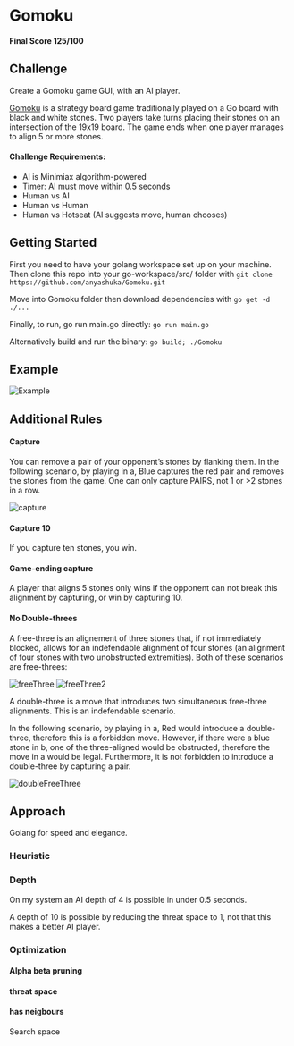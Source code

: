 # Gomoku

#### Final Score 125/100

## Challenge

Create a Gomoku game GUI, with an AI player.

[Gomoku](http://en.wikipedia.org/wiki/Gomoku) is a strategy board game traditionally played on a Go board with black and white stones.
Two players take turns placing their stones on an intersection of the 19x19 board.
The game ends when one player manages to align 5 or more stones.

#### Challenge Requirements:

* AI is Minimiax algorithm-powered
* Timer: AI must move within 0.5 seconds
* Human vs AI
* Human vs Human
* Human vs Hotseat (AI suggests move, human chooses)

## Getting Started

First you need to have your golang workspace set up on your machine.
Then clone this repo into your go-workspace/src/ folder with ```git clone https://github.com/anyashuka/Gomoku.git```

Move into Gomoku folder then download dependencies with ```go get -d ./...```

Finally, to run, go run main.go directly:
```go run main.go```

Alternatively build and run the binary:
```go build; ./Gomoku```

## Example

![Example](https://github.com/anyashuka/Gomoku/blob/master/img/example.gif)

## Additional Rules

#### Capture

You can remove a pair of your opponent’s stones by flanking them. In the following scenario, by playing in a, Blue captures the red pair and removes the stones from the game. One can only capture PAIRS, not 1 or >2 stones in a row.

![capture](https://github.com/anyashuka/Gomoku/blob/master/img/capture.png?raw=true)

#### Capture 10

If you capture ten stones, you win.

#### Game-ending capture

A player that aligns 5 stones only wins if the opponent can not break this alignment by capturing, or win by capturing 10.

#### No Double-threes

A free-three is an alignement of three stones that, if not immediately blocked, allows for an indefendable alignment of four stones (an alignment of four stones with two unobstructed extremities). Both of these scenarios are free-threes:

![freeThree](https://github.com/anyashuka/Gomoku/blob/master/img/freeThree.png?raw=true)
![freeThree2](https://github.com/anyashuka/Gomoku/blob/master/img/freeThree2.png?raw=true)

A double-three is a move that introduces two simultaneous free-three alignments. This is an indefendable scenario.

In the following scenario, by playing in a, Red would introduce a double-three, therefore this is a forbidden move. However, if there were a blue stone in b, one of the three-aligned would be obstructed, therefore the move in a would be legal. Furthermore, it is not forbidden to introduce a double-three by capturing a pair.

![doubleFreeThree](https://github.com/anyashuka/Gomoku/blob/master/img/doubleFreeThree.png?raw=true)

## Approach

Golang for speed and elegance.

### Heuristic

### Depth

On my system an AI depth of 4 is possible in under 0.5 seconds.

A depth of 10 is possible by reducing the threat space to 1, not that this makes a better AI player.

### Optimization

#### Alpha beta pruning

#### threat space

#### has neigbours

Search space
